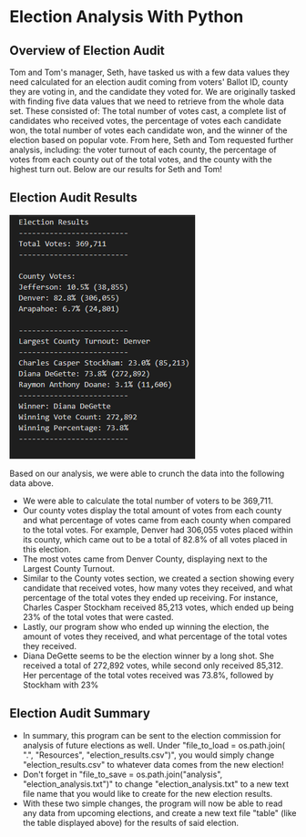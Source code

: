 # Election Analysis With Python

## Overview of Election Audit
Tom and Tom's manager, Seth, have tasked us with a few  data values they need calculated for an election audit coming from  voters' Ballot ID, county they are voting in, and the candidate they voted for. We are originally tasked with finding five data values that we need to retrieve from the whole data set. These consisted of: The total number of votes cast, a complete list of candidates who received votes, the percentage of votes each candidate won, the total number of votes each candidate won, and the winner of the election based on popular vote. From here, Seth and Tom requested further analysis, including: the voter turnout of each county, the percentage of votes from each county out of the total votes, and the county with the highest turn out. Below are our results for Seth and Tom!


## Election Audit Results
![Election Outcome](Resources/Election_Outcome.png)

Based on our analysis, we were able to crunch the data into the following data above. 
- We were able to calculate the total number of voters to be 369,711.
- Our county votes display the total amount of votes from each county and what percentage of votes came from each county when compared to the total votes.
  For example, Denver had 306,055 votes placed within its county, which came out to be a total of 82.8% of all votes placed in this election.
- The most votes came from Denver County, displaying next to the Largest County Turnout.
- Similar to the County votes section, we created a section showing every candidate that received votes, how many votes they received, and what percentage of the total     votes they ended up receiving. For instance, Charles Casper Stockham received 85,213 votes, which ended up being 23% of the total votes that were casted.
- Lastly, our program show who ended up winning the election, the amount of votes they received, and what percentage of the total votes they received.
- Diana DeGette seems to be the election winner by a long shot. She received a total of 272,892 votes, while second only received 85,312. Her percentage of the total       votes received was 73.8%, followed by Stockham with 23% 


## Election Audit Summary
- In summary, this program can be sent to the election commission for analysis of future elections as well. Under "file_to_load = os.path.join( ".", "Resources", "election_results.csv")", you would simply change "election_results.csv" to whatever data comes from the new election!
- Don't forget in "file_to_save = os.path.join("analysis", "election_analysis.txt")" to change "election_analysis.txt" to a new text file name that you would like to create for the new election results.
- With these two simple changes, the program will now be able to read any data from upcoming elections, and create a new text file "table" (like the table displayed above) for the results of said election.

